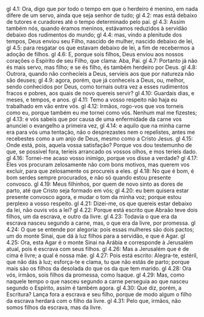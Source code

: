 gl 4.1: Ora, digo que por todo o tempo em que o herdeiro é menino, em nada difere de um servo, ainda que seja senhor de tudo;
gl 4.2: mas está debaixo de tutores e curadores até o tempo determinado pelo pai.
gl 4.3: Assim também nós, quando éramos meninos, estávamos reduzidos à servidão debaixo dos rudimentos do mundo;
gl 4.4: mas, vindo a plenitude dos tempos, Deus enviou seu Filho, nascido de mulher, nascido debaixo de lei,
gl 4.5: para resgatar os que estavam debaixo de lei, a fim de recebermos a adoção de filhos.
gl 4.6: E, porque sois filhos, Deus enviou aos nossos corações o Espírito de seu Filho, que clama: Aba, Pai.
gl 4.7: Portanto já não és mais servo, mas filho; e se és filho, és também herdeiro por Deus.
gl 4.8: Outrora, quando não conhecíeis a Deus, servíeis aos que por natureza não são deuses;
gl 4.9: agora, porém, que já conheceis a Deus, ou, melhor, sendo conhecidos por Deus, como tornais outra vez a esses rudimentos fracos e pobres, aos quais de novo quereis servir?
gl 4.10: Guardais dias, e meses, e tempos, e anos.
gl 4.11: Temo a vosso respeito não haja eu trabalhado em vão entre vós.
gl 4.12: Irmãos, rogo-vos que vos torneis como eu, porque também eu me tornei como vós. Nenhum mal me fizestes;
gl 4.13: e vós sabeis que por causa de uma enfermidade da carne vos anunciei o evangelho a primeira vez,
gl 4.14: e aquilo que na minha carne era para vós uma tentação, não o desprezastes nem o repelistes, antes me recebestes como a um anjo de Deus, mesmo como a Cristo Jesus.
gl 4.15: Onde está, pois, aquela vossa satisfação? Porque vos dou testemunho de que, se possível fora, teríeis arrancado os vossos olhos, e mos teríeis dado.
gl 4.16: Tornei-me acaso vosso inimigo, porque vos disse a verdade?
gl 4.17: Eles vos procuram zelosamente não com bons motivos, mas querem vos excluir, para que zelosamente os procureis a eles.
gl 4.18: No que é bom, é bom serdes sempre procurados, e não só quando estou presente convosco.
gl 4.19: Meus filhinhos, por quem de novo sinto as dores de parto, até que Cristo seja formado em vós;
gl 4.20: eu bem quisera estar presente convosco agora, e mudar o tom da minha voz; porque estou perplexo a vosso respeito.
gl 4.21: Dizei-me, os que quereis estar debaixo da lei, não ouvis vós a lei?
gl 4.22: Porque está escrito que Abraão teve dois filhos, um da escrava, e outro da livre.
gl 4.23: Todavia o que era da escrava nasceu segundo a carne, mas, o que era da livre, por promessa.
gl 4.24: O que se entende por alegoria: pois essas mulheres são dois pactos; um do monte Sinai, que dá à luz filhos para a servidão, e que é Agar.
gl 4.25: Ora, esta Agar é o monte Sinai na Arábia e corresponde à Jerusalém atual, pois é escrava com seus filhos.
gl 4.26: Mas a Jerusalém que é de cima é livre; a qual é nossa mãe.
gl 4.27: Pois está escrito: Alegra-te, estéril, que não dás à luz; esforça-te e clama, tu que não estás de parto; porque mais são os filhos da desolada do que os da que tem marido.
gl 4.28: Ora vós, irmãos, sois filhos da promessa, como Isaque.
gl 4.29: Mas, como naquele tempo o que nasceu segundo a carne perseguia ao que nasceu segundo o Espírito, assim é também agora.
gl 4.30: Que diz, porém, a Escritura? Lança fora a escrava e seu filho, porque de modo algum o filho da escrava herdará com o filho da livre.
gl 4.31: Pelo que, irmãos, não somos filhos da escrava, mas da livre.
